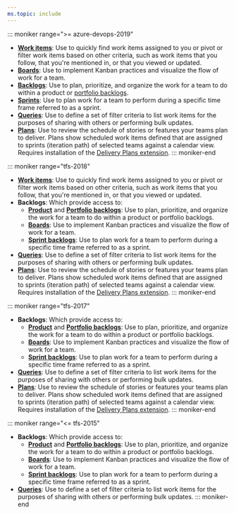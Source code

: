```yaml
---
ms.topic: include
---
```



::: moniker range=">= azure-devops-2019"
- [**Work items**](/azure/devops/boards/work-items/view-add-work-items): Use to quickly find work items assigned to you or pivot or filter work items based on other criteria, such as work items that you follow, that you're mentioned in, or that you viewed or updated.
- [**Boards**](/azure/devops/boards/boards/kanban-quickstart): Use to implement Kanban practices and visualize the flow of work for a team. 
- [**Backlogs**](/azure/devops/boards/backlogs/create-your-backlog): Use to plan, prioritize, and organize the work for a team to do within a product or [portfolio backlogs](/azure/devops/boards/backlogs/organize-backlog).  
- [**Sprints**](/azure/devops/boards/sprints/assign-work-sprint): Use to plan work for a team to perform during a specific time frame referred to as a sprint. 
- [**Queries**](/azure/devops/boards/queries/view-run-query): Use to define a set of filter criteria to list work items for the purposes of sharing with others or performing bulk updates. 
- [**Plans**](/azure/devops/boards/plans/review-team-plans): Use to review the schedule of stories or features your teams plan to deliver. Plans show scheduled work items defined that are assigned to sprints (iteration path) of selected teams against a calendar view. Requires installation of the [Delivery Plans extension](https://marketplace.visualstudio.com/items?itemName=ms.vss-plans).
::: moniker-end


::: moniker range="tfs-2018"
- [**Work items**](/azure/devops/boards/work-items/view-add-work-items): Use to quickly find work items assigned to you or pivot or filter work items based on other criteria, such as work items that you follow, that you're mentioned in, or that you viewed or updated.  
- **Backlogs**: Which provide access to: 
	- [**Product**](/azure/devops/boards/backlogs/create-your-backlog) and [**Portfolio backlogs**](/azure/devops/boards/backlogs/organize-backlog): Use to plan, prioritize, and organize the work for a team to do within a product or portfolio backlogs.  
	- [**Boards**](/azure/devops/boards/boards/kanban-quickstart): Use to implement Kanban practices and visualize the flow of work for a team. 
	- [**Sprint backlogs**](/azure/devops/boards/sprints/assign-work-sprint): Use to plan work for a team to perform during a specific time frame referred to as a sprint. 
- [**Queries**](/azure/devops/boards/queries/view-run-query): Use to define a set of filter criteria to list work items for the purposes of sharing with others or performing bulk updates. 
- [**Plans**](/azure/devops/boards/plans/review-team-plans): Use to review the schedule of stories or features your teams plan to deliver. Plans show scheduled work items defined that are assigned to sprints (iteration path) of selected teams against a calendar view. Requires installation of the [Delivery Plans extension](https://marketplace.visualstudio.com/items?itemName=ms.vss-plans).
::: moniker-end

::: moniker range="tfs-2017"

- **Backlogs**: Which provide access to: 
	- [**Product**](/azure/devops/boards/backlogs/create-your-backlog) and [**Portfolio backlogs**](/azure/devops/boards/backlogs/organize-backlog): Use to plan, prioritize, and organize the work for a team to do within a product or portfolio backlogs.  
	- [**Boards**](/azure/devops/boards/boards/kanban-quickstart): Use to implement Kanban practices and visualize the flow of work for a team. 
	- [**Sprint backlogs**](/azure/devops/boards/sprints/assign-work-sprint): Use to plan work for a team to perform during a specific time frame referred to as a sprint. 
- [**Queries**](/azure/devops/boards/queries/view-run-query): Use to define a set of filter criteria to list work items for the purposes of sharing with others or performing bulk updates. 
- [**Plans**](/azure/devops/boards/plans/review-team-plans): Use to review the schedule of stories or features your teams plan to deliver. Plans show scheduled work items defined that are assigned to sprints (iteration path) of selected teams against a calendar view. Requires installation of the [Delivery Plans extension](https://marketplace.visualstudio.com/items?itemName=ms.vss-plans).
::: moniker-end

::: moniker range="<= tfs-2015"

- **Backlogs**: Which provide access to: 
	- [**Product**](/azure/devops/boards/backlogs/create-your-backlog) and [**Portfolio backlogs**](/azure/devops/boards/backlogs/organize-backlog): Use to plan, prioritize, and organize the work for a team to do within a product or portfolio backlogs.  
	- [**Boards**](/azure/devops/boards/boards/kanban-quickstart): Use to implement Kanban practices and visualize the flow of work for a team. 
	- [**Sprint backlogs**](/azure/devops/boards/sprints/assign-work-sprint): Use to plan work for a team to perform during a specific time frame referred to as a sprint. 
- [**Queries**](/azure/devops/boards/queries/view-run-query): Use to define a set of filter criteria to list work items for the purposes of sharing with others or performing bulk updates. 
::: moniker-end
